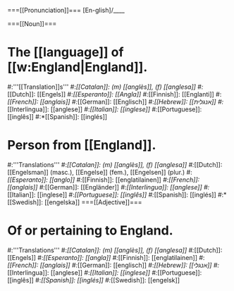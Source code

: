 ===[[Pronunciation]]===
[En-glish]/____

===[[Noun]]===
# The [[language]] of [[w:England|England]].
#:'''[[Translation]]s'''
#:*[[Catalan]]: (m) [[anglès]], (f) [[anglesa]]
#:*[[Dutch]]: [[Engels]]
#:*[[Esperanto]]: [[Angla]]
#:*[[Finnish]]: [[Englanti]]
#:*[[French]]: [[anglais]]
#:*[[German]]: [[Englisch]]
#:*[[Hebrew]]: [[אנגלית]]
#:*[[Interlingua]]: [[anglese]]
#:*[[Italian]]: [[inglese]]
#:*[[Portuguese]]: [[inglês]]
#:*[[Spanish]]: [[inglés]]
# Person from [[England]].
#:'''Translations'''
#:*[[Catalan]]: (m) [[anglès]], (f) [[anglesa]]
#:*[[Dutch]]: [[Engelsman]] (masc.), [[Engelse]] (fem.), [[Engelsen]] (plur.)
#:*[[Esperanto]]: [[anglo]]
#:*[[Finnish]]: [[englatilainen]]
#:*[[French]]: [[anglais]]
#:*[[German]]: [[Engländer]] 
#:*[[Interlingua]]: [[anglese]]
#:*[[Italian]]: [[inglese]]
#:*[[Portuguese]]: [[inglês]]
#:*[[Spanish]]: [[inglés]]
#:*[[Swedish]]: [[engelska]]
===[[Adjective]]===
# Of or pertaining to England.
#:'''Translations'''
#:*[[Catalan]]: (m) [[anglès]], (f) [[anglesa]]
#:*[[Dutch]]: [[Engels]]
#:*[[Esperanto]]: [[angla]]
#:*[[Finnish]]: [[englatilainen]]
#:*[[French]]: [[anglais]]
#:*[[German]]: [[englisch]]
#:*[[Hebrew]]: [[אנגלי]]
#:*[[Interlingua]]: [[anglese]]
#:*[[Italian]]: [[inglese]]
#:*[[Portuguese]]: [[inglês]]
#:*[[Spanish]]: [[inglés]]
#:*[[Swedish]]: [[engelsk]]